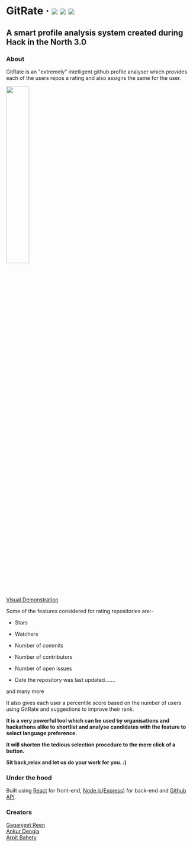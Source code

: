# GitRate  &middot;  ![](https://img.shields.io/github/license/mashape/apistatus.svg) ![](https://img.shields.io/npm/v/npm.svg) ![](https://img.shields.io/node/v/@stdlib/stdlib/latest.svg?registry_uri=https%3A%2F%2Fregistry.npmjs.com)
## A smart profile analysis system created during Hack in the North 3.0

### About
GitRate is an "extremely" intelligent github profile analyser which provides each of the users repos a rating and also assigns the same for the user.

<!-- [Click to give it a whirl](https://rating.gitrate.tech) -->

<img src="https://drive.google.com/uc?export=view&id=1qs5hcaSakIW7aAyXTQCpkPVK_I91MqV_" width=35% height=35%/>

[Visual Demonstration](https://drive.google.com/open?id=1qBQpXc0A6vok5a5pdQQDE84DuCbKb0A8)

Some of the features considered for rating repositories are:-

* Stars

* Watchers

* Number of commits

* Number of contributors

* Number of open issues

* Date the repository was last updated.......

and many more

It also gives each user a percentile score based on the number of users using GitRate and suggestions to improve their rank.

**It is a very powerful tool which can be used by organisations and hackathons alike to shortlist and analyse candidates with the feature to select language preference.**

**It will shorten the tedious selection procedure to the mere click of a button.**

**Sit back,relax and let us do your work for you. :)**

### Under the hood
Built using [React](https://reactjs.org/) for front-end, [Node.js(Express)](https://expressjs.com/) for back-end and [Github API](https://developer.github.com/v3/).

### Creators 
[Gaganjeet Reen](https://github.com/piano-man)  
[Ankur Dengla](https://github.com/ankurdengla1996)  
[Arpit Bahety](https://github.com/ArpitRF/)  
